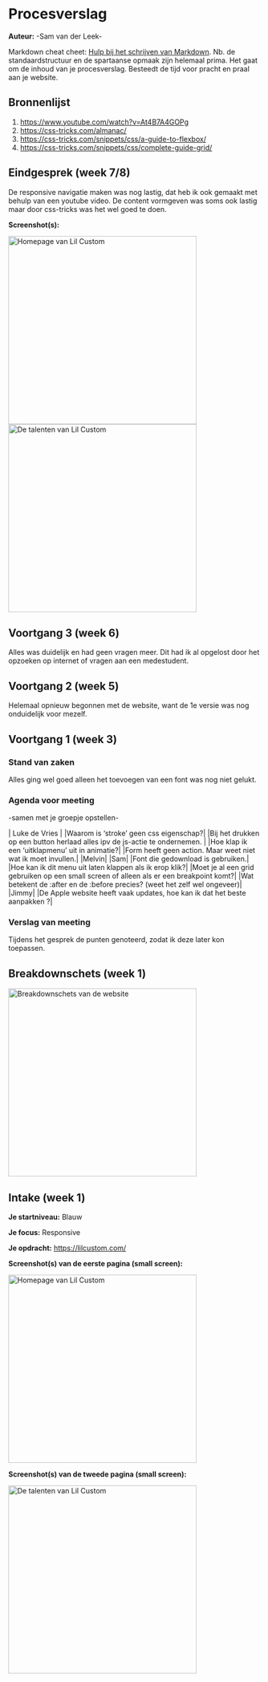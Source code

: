 # Procesverslag
**Auteur:** -Sam van der Leek-

Markdown cheat cheet: [Hulp bij het schrijven van Markdown](https://github.com/adam-p/markdown-here/wiki/Markdown-Cheatsheet). Nb. de standaardstructuur en de spartaanse opmaak zijn helemaal prima. Het gaat om de inhoud van je procesverslag. Besteedt de tijd voor pracht en praal aan je website.



## Bronnenlijst
1. https://www.youtube.com/watch?v=At4B7A4GOPg
2. https://css-tricks.com/almanac/
3. https://css-tricks.com/snippets/css/a-guide-to-flexbox/
4. https://css-tricks.com/snippets/css/complete-guide-grid/



## Eindgesprek (week 7/8)

De responsive navigatie maken was nog lastig, dat heb ik ook gemaakt met behulp van een youtube video. De content vormgeven was soms ook lastig maar door css-tricks was het wel goed te doen.

**Screenshot(s):**

<img src="images/pagina1.png" width="375px" alt="Homepage van Lil Custom">
<img src="images/pagina2.png" width="375px" alt="De talenten van Lil Custom">


## Voortgang 3 (week 6)

Alles was duidelijk en had geen vragen meer. Dit had ik al opgelost door het opzoeken op internet of vragen aan een medestudent.



## Voortgang 2 (week 5)

Helemaal opnieuw begonnen met de website, want de 1e versie was nog onduidelijk voor mezelf.



## Voortgang 1 (week 3)

### Stand van zaken

Alles ging wel goed alleen het toevoegen van een font was nog niet gelukt.


### Agenda voor meeting

-samen met je groepje opstellen-

| Luke de Vries |
|Waarom is ‘stroke’ geen css eigenschap?|
|Bij het drukken op een button herlaad alles ipv de js-actie te ondernemen. |
|Hoe klap ik een ‘uitklapmenu’ uit in animatie?|
|Form heeft geen action. Maar weet niet wat ik moet invullen.|
|Melvin|
|Sam|
|Font die gedownload is gebruiken.|
|Hoe kan ik dit menu uit laten klappen als ik erop klik?|
|Moet je al een grid gebruiken op een small screen of alleen als er een breakpoint komt?|
|Wat betekent de :after en de :before precies? (weet het zelf wel ongeveer)|
|Jimmy|
|De Apple website heeft vaak updates, hoe kan ik dat het beste aanpakken ?|



### Verslag van meeting

Tijdens het gesprek de punten genoteerd, zodat ik deze later kon toepassen.



## Breakdownschets (week 1)

<img src="images/breakdown-schets.svg" width="375px" alt="Breakdownschets van de website">



## Intake (week 1)

**Je startniveau:** Blauw

**Je focus:** Responsive

**Je opdracht:** https://lilcustom.com/

**Screenshot(s) van de eerste pagina (small screen):**

<img src="images/pagina1.png" width="375px" alt="Homepage van Lil Custom">

**Screenshot(s) van de tweede pagina (small screen):**

<img src="images/pagina2.png" width="375px" alt="De talenten van Lil Custom">
